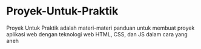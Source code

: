 # Proyek-Untuk-Praktik
Proyek Untuk Praktik adalah materi-materi panduan untuk membuat proyek aplikasi web dengan teknologi web HTML, CSS, dan JS dalam cara yang aneh
